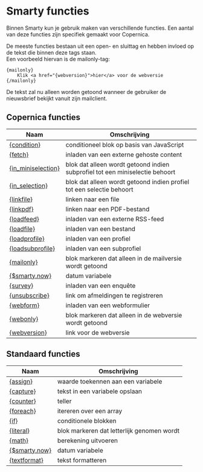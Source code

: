 # Smarty functies

Binnen Smarty kun je gebruik maken van verschillende functies. 
Een aantal van deze functies zijn specifiek gemaakt voor Copernica. 

De meeste functies bestaan uit een open- en sluittag en hebben invloed op de tekst die binnen deze tags staan.  
Een voorbeeld hiervan is de mailonly-tag:
```text
{mailonly}
    Klik <a href="{webversion}">hier</a> voor de webversie
{/mailonly}
```

De tekst zal nu alleen worden getoond wanneer de gebruiker de nieuwsbrief bekijkt vanuit zijn mailclient.

## Copernica functies

| Naam                                                                  | Omschrijving                                                                 |
|-----------------------------------------------------------------------|------------------------------------------------------------------------------|
| [{condition}](./personalization-functions-condition)                  | conditioneel blok op basis van JavaScript                                    |
| [{fetch}](./personalization-functions-fetch)                          | inladen van een externe gehoste content                                      |
| [{in_miniselection}](./personalization-functions-in_miniselection)    | blok dat alleen wordt getoond indien subprofiel tot een miniselectie behoort |
| [{in_selection}](./personalization-functions-in_selection)            | blok dat alleen wordt getoond indien profiel tot een selectie behoort        |
| [{linkfile}](./personalization-functions-linkfile)                    | linken naar een file                                                         |
| [{linkpdf}](./personalization-functions-linkpdf)                      | linken naar een PDF-bestand                                                  |
| [{loadfeed}](./personalization-functions-loadfeed)                    | inladen van een externe RSS-feed                                             |
| [{loadfile}](./personalization-functions-loadfile)                    | inladen van een bestand                                                      |
| [{loadprofile}](./personalization-functions-loadprofile)              | inladen van een profiel                                                      |
| [{loadsubprofile}](./personalization-functions-loadsubprofile)        | inladen van een subprofiel                                                   |
| [{mailonly}](./personalization-functions-mailonly)                    | blok markeren dat alleen in de mailversie wordt getoond                      |
| [{$smarty.now}](./smarty-date)                                        | datum variabele                                                              |
| [{survey}](./personalization-functions-survey)                        | inladen van een enquête                                                      |
| [{unsubscribe}](./personalization-functions-unsubscribe)              | link om afmeldingen te registreren                                           |
| [{webform}](./personalization-functions-webform)                      | inladen van een webformulier                                                 |
| [{webonly}](./personalization-functions-webonly)                      | blok markeren dat alleen in de webversie wordt getoond                       |
| [{webversion}](./emailings-publisher-webversion)                      | link voor de webversie                                                       |

## Standaard functies

| Naam                                                                  | Omschrijving                                                                 |
|-----------------------------------------------------------------------|------------------------------------------------------------------------------|
| [{assign}](./personalization-functions-assign)                        | waarde toekennen aan een variabele                                           |
| [{capture}](./personalization-functions-capture)                      | tekst in een variabele opslaan                                               |
| [{counter}](./personalization-functions-counter)                      | teller                                                                       |
| [{foreach}](./personalization-functions-foreach)                      | itereren over een array                                                      |
| [{if}](./personalization-functions-if)                                | conditionele blokken                                                         |
| [{literal}](./personalization-functions-literal)                      | blok markeren dat letterlijk genomen wordt                                   |
| [{math}](./personalization-functions-math)                            | berekening uitvoeren                                                         |
| [{$smarty.now}](./smarty-date)                                        | datum variabele                                                              |
| [{textformat}](./personalization-functions-textformat)                | tekst formatteren                                                            |
